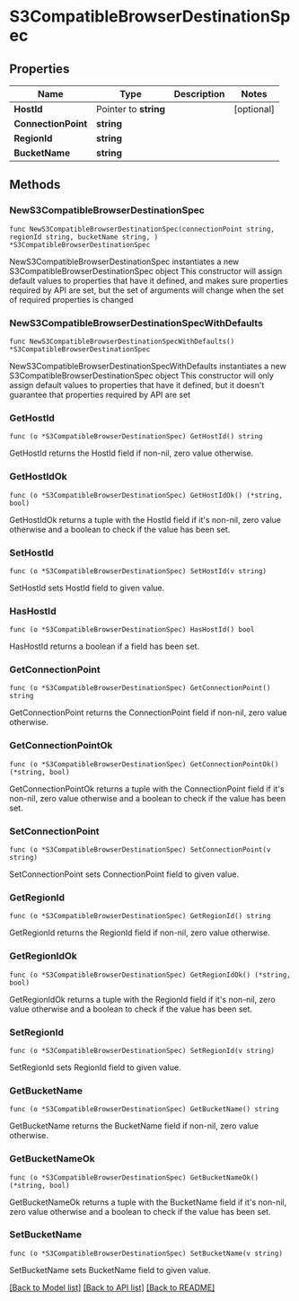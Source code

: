 # S3CompatibleBrowserDestinationSpec

## Properties

Name | Type | Description | Notes
------------ | ------------- | ------------- | -------------
**HostId** | Pointer to **string** |  | [optional] 
**ConnectionPoint** | **string** |  | 
**RegionId** | **string** |  | 
**BucketName** | **string** |  | 

## Methods

### NewS3CompatibleBrowserDestinationSpec

`func NewS3CompatibleBrowserDestinationSpec(connectionPoint string, regionId string, bucketName string, ) *S3CompatibleBrowserDestinationSpec`

NewS3CompatibleBrowserDestinationSpec instantiates a new S3CompatibleBrowserDestinationSpec object
This constructor will assign default values to properties that have it defined,
and makes sure properties required by API are set, but the set of arguments
will change when the set of required properties is changed

### NewS3CompatibleBrowserDestinationSpecWithDefaults

`func NewS3CompatibleBrowserDestinationSpecWithDefaults() *S3CompatibleBrowserDestinationSpec`

NewS3CompatibleBrowserDestinationSpecWithDefaults instantiates a new S3CompatibleBrowserDestinationSpec object
This constructor will only assign default values to properties that have it defined,
but it doesn't guarantee that properties required by API are set

### GetHostId

`func (o *S3CompatibleBrowserDestinationSpec) GetHostId() string`

GetHostId returns the HostId field if non-nil, zero value otherwise.

### GetHostIdOk

`func (o *S3CompatibleBrowserDestinationSpec) GetHostIdOk() (*string, bool)`

GetHostIdOk returns a tuple with the HostId field if it's non-nil, zero value otherwise
and a boolean to check if the value has been set.

### SetHostId

`func (o *S3CompatibleBrowserDestinationSpec) SetHostId(v string)`

SetHostId sets HostId field to given value.

### HasHostId

`func (o *S3CompatibleBrowserDestinationSpec) HasHostId() bool`

HasHostId returns a boolean if a field has been set.

### GetConnectionPoint

`func (o *S3CompatibleBrowserDestinationSpec) GetConnectionPoint() string`

GetConnectionPoint returns the ConnectionPoint field if non-nil, zero value otherwise.

### GetConnectionPointOk

`func (o *S3CompatibleBrowserDestinationSpec) GetConnectionPointOk() (*string, bool)`

GetConnectionPointOk returns a tuple with the ConnectionPoint field if it's non-nil, zero value otherwise
and a boolean to check if the value has been set.

### SetConnectionPoint

`func (o *S3CompatibleBrowserDestinationSpec) SetConnectionPoint(v string)`

SetConnectionPoint sets ConnectionPoint field to given value.


### GetRegionId

`func (o *S3CompatibleBrowserDestinationSpec) GetRegionId() string`

GetRegionId returns the RegionId field if non-nil, zero value otherwise.

### GetRegionIdOk

`func (o *S3CompatibleBrowserDestinationSpec) GetRegionIdOk() (*string, bool)`

GetRegionIdOk returns a tuple with the RegionId field if it's non-nil, zero value otherwise
and a boolean to check if the value has been set.

### SetRegionId

`func (o *S3CompatibleBrowserDestinationSpec) SetRegionId(v string)`

SetRegionId sets RegionId field to given value.


### GetBucketName

`func (o *S3CompatibleBrowserDestinationSpec) GetBucketName() string`

GetBucketName returns the BucketName field if non-nil, zero value otherwise.

### GetBucketNameOk

`func (o *S3CompatibleBrowserDestinationSpec) GetBucketNameOk() (*string, bool)`

GetBucketNameOk returns a tuple with the BucketName field if it's non-nil, zero value otherwise
and a boolean to check if the value has been set.

### SetBucketName

`func (o *S3CompatibleBrowserDestinationSpec) SetBucketName(v string)`

SetBucketName sets BucketName field to given value.



[[Back to Model list]](../README.md#documentation-for-models) [[Back to API list]](../README.md#documentation-for-api-endpoints) [[Back to README]](../README.md)



